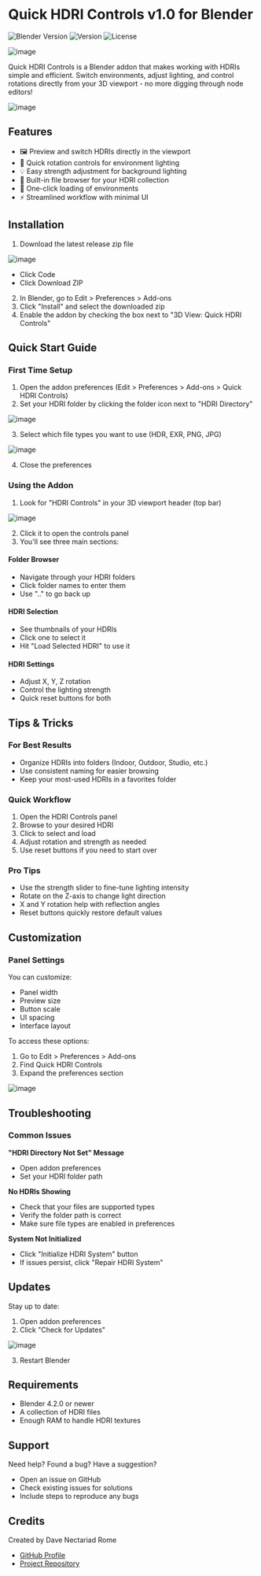 # Quick HDRI Controls v1.0 for Blender

![Blender Version](https://img.shields.io/badge/Blender-4.2.0+-green.svg)
![Version](https://img.shields.io/badge/Version-0.9-blue.svg)
![License](https://img.shields.io/badge/License-MIT-lightgrey.svg)

![image](https://github.com/user-attachments/assets/f34ccf54-7e65-4dcb-8173-7b43ba369ea8)


Quick HDRI Controls is a Blender addon that makes working with HDRIs simple and efficient. Switch environments, adjust lighting, and control rotations directly from your 3D viewport - no more digging through node editors!

![image](https://github.com/user-attachments/assets/b5c29a71-963d-45da-a733-df24ce4e4a8a)



## Features

- 🖼️ Preview and switch HDRIs directly in the viewport
- 🔄 Quick rotation controls for environment lighting
- 💡 Easy strength adjustment for background lighting
- 📁 Built-in file browser for your HDRI collection
- 🎯 One-click loading of environments
- ⚡ Streamlined workflow with minimal UI

## Installation

1. Download the latest release zip file

![image](https://github.com/user-attachments/assets/0baaf264-0775-452b-a9d2-fc85be647507)
 - Click Code
 - Click Download ZIP

2. In Blender, go to Edit > Preferences > Add-ons
3. Click "Install" and select the downloaded zip
4. Enable the addon by checking the box next to "3D View: Quick HDRI Controls"

## Quick Start Guide

### First Time Setup

1. Open the addon preferences (Edit > Preferences > Add-ons > Quick HDRI Controls)
2. Set your HDRI folder by clicking the folder icon next to "HDRI Directory"

![image](https://github.com/user-attachments/assets/f6899f91-a0aa-462c-b26f-8720187b4791)

3. Select which file types you want to use (HDR, EXR, PNG, JPG)

![image](https://github.com/user-attachments/assets/5c3fc0bc-981f-4684-b1a8-4053eda39bcb)

4. Close the preferences

### Using the Addon

1. Look for "HDRI Controls" in your 3D viewport header (top bar)

![image](https://github.com/user-attachments/assets/001ed482-c246-430a-b5d3-c7c652e41953)

2. Click it to open the controls panel
3. You'll see three main sections:

#### Folder Browser
- Navigate through your HDRI folders
- Click folder names to enter them
- Use ".." to go back up

#### HDRI Selection
- See thumbnails of your HDRIs
- Click one to select it
- Hit "Load Selected HDRI" to use it

#### HDRI Settings
- Adjust X, Y, Z rotation
- Control the lighting strength
- Quick reset buttons for both

## Tips & Tricks

### For Best Results
- Organize HDRIs into folders (Indoor, Outdoor, Studio, etc.)
- Use consistent naming for easier browsing
- Keep your most-used HDRIs in a favorites folder

### Quick Workflow
1. Open the HDRI Controls panel
2. Browse to your desired HDRI
3. Click to select and load
4. Adjust rotation and strength as needed
5. Use reset buttons if you need to start over

### Pro Tips
- Use the strength slider to fine-tune lighting intensity
- Rotate on the Z-axis to change light direction
- X and Y rotation help with reflection angles
- Reset buttons quickly restore default values

## Customization

### Panel Settings
You can customize:
- Panel width
- Preview size
- Button scale
- UI spacing
- Interface layout

To access these options:
1. Go to Edit > Preferences > Add-ons
2. Find Quick HDRI Controls
3. Expand the preferences section

![image](https://github.com/user-attachments/assets/f7afa023-cc64-44b6-9faf-852082643e6a)


## Troubleshooting

### Common Issues

**"HDRI Directory Not Set" Message**
- Open addon preferences
- Set your HDRI folder path

**No HDRIs Showing**
- Check that your files are supported types
- Verify the folder path is correct
- Make sure file types are enabled in preferences

**System Not Initialized**
- Click "Initialize HDRI System" button
- If issues persist, click "Repair HDRI System"

## Updates

Stay up to date:
1. Open addon preferences
2. Click "Check for Updates"

![image](https://github.com/user-attachments/assets/3b7e297b-7208-43ac-9986-af65fb24452d)

3. Restart Blender

## Requirements

- Blender 4.2.0 or newer
- A collection of HDRI files
- Enough RAM to handle HDRI textures

## Support

Need help? Found a bug? Have a suggestion?
- Open an issue on GitHub
- Check existing issues for solutions
- Include steps to reproduce any bugs

## Credits

Created by Dave Nectariad Rome
- [GitHub Profile](https://github.com/mdreece)
- [Project Repository](https://github.com/mdreece/Quick-HDRI-Controls)
